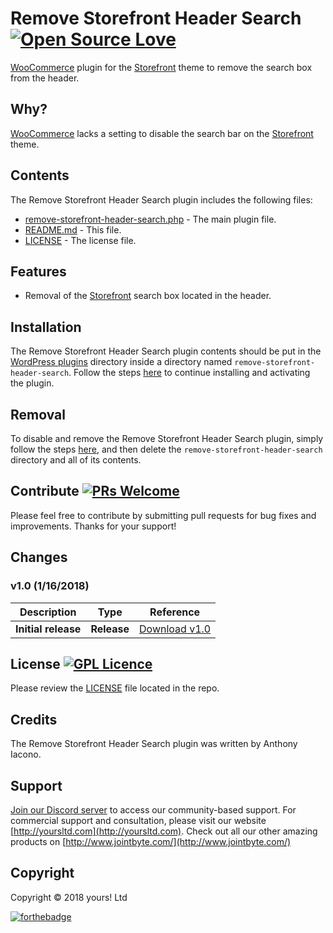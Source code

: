 # Remove Storefront Header Search [![Open Source Love](https://badges.frapsoft.com/os/v2/open-source.svg?v=103)](https://github.com/ellerbrock/open-source-badges/)
[WooCommerce](https://woocommerce.com) plugin for the [Storefront](https://wordpress.org/themes/storefront/) theme to remove the search box from the header.

## Why?
[WooCommerce](https://woocommerce.com) lacks a setting to disable the search bar on the [Storefront](https://wordpress.org/themes/storefront/) theme.

## Contents

The Remove Storefront Header Search plugin includes the following files:
* [remove-storefront-header-search.php](remove-storefront-header-search.php) - The main plugin file.
* [README.md](README.md) - This file.
* [LICENSE](LICENSE) - The license file.

## Features
* Removal of the [Storefront](https://wordpress.org/themes/storefront/) search box located in the header.

## Installation
The Remove Storefront Header Search plugin contents should be put in the [WordPress plugins](https://codex.wordpress.org/Writing_a_Plugin#Names.2C_Files.2C_and_Locations) directory inside a directory named `remove-storefront-header-search`. Follow the steps [here](https://codex.wordpress.org/Managing_Plugins#Manual_Plugin_Installation) to continue installing and activating the plugin.

## Removal
To disable and remove the Remove Storefront Header Search plugin, simply follow the steps [here](https://codex.wordpress.org/Managing_Plugins#Uninstalling_Plugins), and then delete the `remove-storefront-header-search` directory and all of its contents.

## Contribute [![PRs Welcome](https://img.shields.io/badge/PRs-welcome-brightgreen.svg?style=flat-square)](http://makeapullrequest.com)
Please feel free to contribute by submitting pull requests for bug fixes and improvements. Thanks for your support!

## Changes
### v1.0 (__1/16/2018__)

| Description  | Type | Reference |
| ------------- | ------------- | ------------- |
| **Initial release**  | **Release**  | [Download v1.0](https://github.com/YoursLtd/remove-storefront-header-search/releases/tag/v1.0) |

## License [![GPL Licence](https://badges.frapsoft.com/os/gpl/gpl.svg?v=103)](https://opensource.org/licenses/GPL-2.0/)
Please review the [LICENSE](LICENSE) file located in the repo.

## Credits
The Remove Storefront Header Search plugin was written by Anthony Iacono.

## Support
[Join our Discord server](https://discord.gg/wkMbsn7) to access our community-based support. For commercial support and consultation, please visit our website [http://yoursltd.com](http://yoursltd.com). Check out all our other amazing products on [http://www.jointbyte.com/](http://www.jointbyte.com/)

## Copyright
Copyright &copy; 2018 yours! Ltd

[![forthebadge](http://forthebadge.com/images/badges/certified-steve-bruhle.svg)](http://forthebadge.com)
